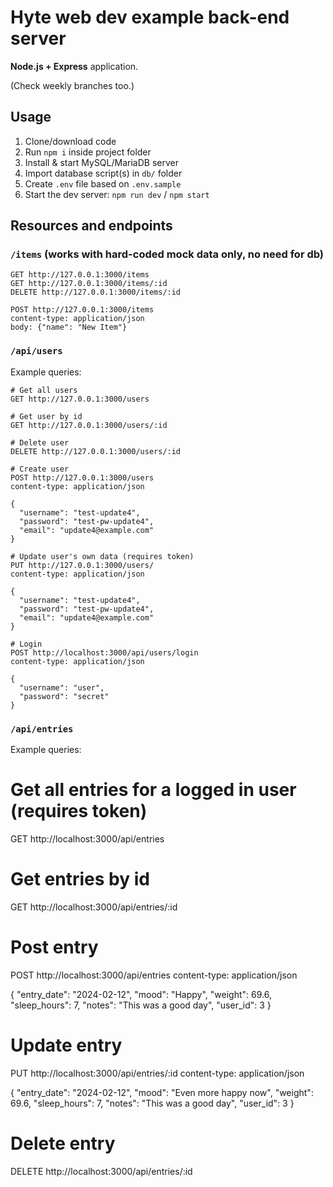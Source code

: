 # Hyte web dev example back-end server

**Node.js + Express** application.

(Check weekly branches too.)

## Usage

1. Clone/download code
2. Run `npm i` inside project folder
3. Install & start MySQL/MariaDB server
4. Import database script(s) in `db/` folder
5. Create `.env` file based on `.env.sample`
6. Start the dev server: `npm run dev` / `npm start`

## Resources and endpoints

### `/items` (works with hard-coded mock data only, no need for db)

```http
GET http://127.0.0.1:3000/items
GET http://127.0.0.1:3000/items/:id
DELETE http://127.0.0.1:3000/items/:id

POST http://127.0.0.1:3000/items
content-type: application/json
body: {"name": "New Item"}
```

### `/api/users`

Example queries:

```http
# Get all users
GET http://127.0.0.1:3000/users

# Get user by id
GET http://127.0.0.1:3000/users/:id

# Delete user
DELETE http://127.0.0.1:3000/users/:id

# Create user
POST http://127.0.0.1:3000/users
content-type: application/json

{
  "username": "test-update4",
  "password": "test-pw-update4",
  "email": "update4@example.com"
}

# Update user's own data (requires token)
PUT http://127.0.0.1:3000/users/
content-type: application/json

{
  "username": "test-update4",
  "password": "test-pw-update4",
  "email": "update4@example.com"
}

# Login
POST http://localhost:3000/api/users/login
content-type: application/json

{
  "username": "user",
  "password": "secret"
}

```

### `/api/entries`

Example queries:

# Get all entries for a logged in user (requires token)
GET http://localhost:3000/api/entries

# Get entries by id
GET http://localhost:3000/api/entries/:id

# Post entry
POST http://localhost:3000/api/entries
content-type: application/json

{
  "entry_date": "2024-02-12",
  "mood": "Happy",
  "weight": 69.6,
  "sleep_hours": 7,
  "notes": "This was a good day",
  "user_id": 3
}

# Update entry
PUT http://localhost:3000/api/entries/:id
content-type: application/json

{
  "entry_date": "2024-02-12",
  "mood": "Even more happy now",
  "weight": 69.6,
  "sleep_hours": 7,
  "notes": "This was a good day",
  "user_id": 3
}

# Delete entry
DELETE http://localhost:3000/api/entries/:id
